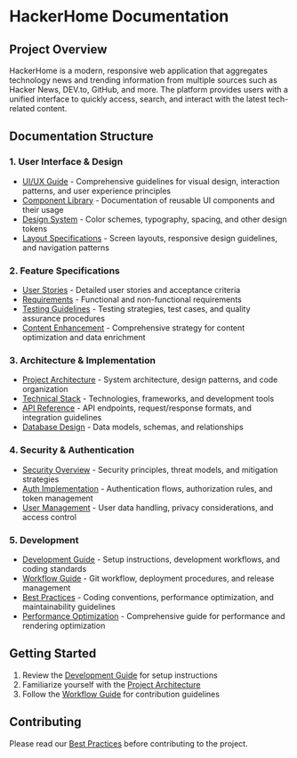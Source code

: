 # HackerHome Documentation

## Project Overview

HackerHome is a modern, responsive web application that aggregates technology news and trending information from multiple sources such as Hacker News, DEV.to, GitHub, and more. The platform provides users with a unified interface to quickly access, search, and interact with the latest tech-related content.

## Documentation Structure

### 1. User Interface & Design
- [UI/UX Guide](ui/guide.md) - Comprehensive guidelines for visual design, interaction patterns, and user experience principles
- [Component Library](ui/components.md) - Documentation of reusable UI components and their usage
- [Design System](ui/design-system.md) - Color schemes, typography, spacing, and other design tokens
- [Layout Specifications](ui/layouts.md) - Screen layouts, responsive design guidelines, and navigation patterns

### 2. Feature Specifications
- [User Stories](features/user-stories.md) - Detailed user stories and acceptance criteria
- [Requirements](features/requirements.md) - Functional and non-functional requirements
- [Testing Guidelines](features/testing.md) - Testing strategies, test cases, and quality assurance procedures
- [Content Enhancement](features/content-enhancement.md) - Comprehensive strategy for content optimization and data enrichment

### 3. Architecture & Implementation
- [Project Architecture](architecture/README.md) - System architecture, design patterns, and code organization
- [Technical Stack](architecture/tech-stack.md) - Technologies, frameworks, and development tools
- [API Reference](architecture/api-reference.md) - API endpoints, request/response formats, and integration guidelines
- [Database Design](architecture/database.md) - Data models, schemas, and relationships

### 4. Security & Authentication
- [Security Overview](security/README.md) - Security principles, threat models, and mitigation strategies
- [Auth Implementation](security/auth-implementation.md) - Authentication flows, authorization rules, and token management
- [User Management](security/user-management.md) - User data handling, privacy considerations, and access control

### 5. Development
- [Development Guide](development/README.md) - Setup instructions, development workflows, and coding standards
- [Workflow Guide](development/workflow.md) - Git workflow, deployment procedures, and release management
- [Best Practices](development/best-practices.md) - Coding conventions, performance optimization, and maintainability guidelines
- [Performance Optimization](development/performance-optimization.md) - Comprehensive guide for performance and rendering optimization

## Getting Started

1. Review the [Development Guide](development/README.md) for setup instructions
2. Familiarize yourself with the [Project Architecture](architecture/README.md)
3. Follow the [Workflow Guide](development/workflow.md) for contribution guidelines

## Contributing

Please read our [Best Practices](development/best-practices.md) before contributing to the project. 